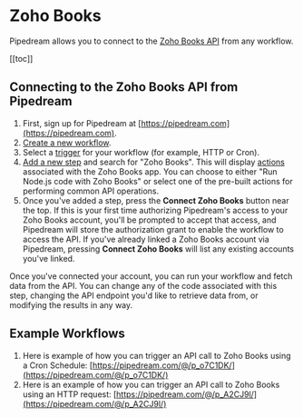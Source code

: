 # Zoho Books

Pipedream allows you to connect to the [Zoho Books API](https://www.zoho.com/books/api/v3/) from any workflow.

[[toc]]

## Connecting to the Zoho Books API from Pipedream

1. First, sign up for Pipedream at [https://pipedream.com](https://pipedream.com). 
2. [Create a new workflow](https://pipedream.com/new).
3. Select a [trigger](/workflows/steps/triggers/) for your workflow (for example, HTTP or Cron).
4. [Add a new step](/workflows/steps/) and search for "Zoho Books". This will display [actions](/workflows/steps/actions/) associated with the Zoho Books app. You can choose to either "Run Node.js code with Zoho Books" or select one of the pre-built actions for performing common API operations.
5. Once you've added a step, press the **Connect Zoho Books** button near the top. If this is your first time authorizing Pipedream's access to your Zoho Books account, you'll be prompted to accept that access, and Pipedream will store the authorization grant to enable the workflow to access the API. If you've already linked a Zoho Books account via Pipedream, pressing **Connect Zoho Books** will list any existing accounts you've linked.

Once you've connected your account, you can run your workflow and fetch data from the API. You can change any of the code associated with this step, changing the API endpoint you'd like to retrieve data from, or modifying the results in any way.

## Example Workflows

1. Here is example of how you can trigger an API call to Zoho Books using a Cron Schedule: [https://pipedream.com/@/p_o7C1DK/](https://pipedream.com/@/p_o7C1DK/)
2. Here is an example of how you can trigger an API call to Zoho Books using an HTTP request: [https://pipedream.com/@/p_A2CJ9l/](https://pipedream.com/@/p_A2CJ9l/)

<Footer />

